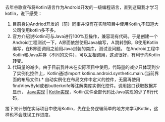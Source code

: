 去年谷歌宣布将Kotlin语言作为Android开发的一级编程语言，直到这周我才学习kotlin，说下感受：<br>
1. 目前身边Andriod开发的（前）同事并没有在实际项目中使用Kotlin,不知道大公司使用kotlin多不多。<br>
2. 官方介绍说Kotlin可与Java进行100%互操作，兼容现有代码。于是创建一个Android工程测试一下，A界面依然使用Java编写，Ａ跳转到B，B使用Kotlin编写，在B界面调用之前用Java封装的类库，测试没问题。
在Android工程中Kotlin和Java并存（不同的文件），可以互相调用，这点很好，有利于向Kotlin转变。<Br>
3. 代码量的减少。由于目前我并未在实际项目中使用，代码量的减少只体现到少了实例化控件上，Kotlin通过import kotlinx.android.synthetic.main.(当前界面的布局文件).*
自动实例化在布局文件中定义的控件，无需再使用findViewById或者butterknife等注解类库实例化控件。调用接口获取数据并显示，
[Java实现](https://github.com/yanxing/android-util/blob/master/app/src/main/java/com/yanxing/ui/NetworkLibraryFragment.java)
| [Kotlin实现](https://github.com/yanxing/android-util/blob/master/app/src/main/java/com/yanxing/ui/NetWorkLibraryKtFragment.kt)，Kotlin文件全部代码比Java实现的少了8行代码，
<p>接下来计划在实际项目中使用Kotlin，先在业务逻辑简单的地方来学习Kotlin，这样也不会耽误工作进度。
